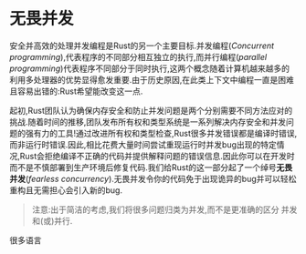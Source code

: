 # 无畏并发

安全并高效的处理并发编程是Rust的另一个主要目标.并发编程(*Concurrent programming*),代表程序的不同部分相互独立的执行,而并行编程(*parallel programming*)代表程序不同部分于同时执行,这两个概念随着计算机越来越多的利用多处理器的优势显得愈发重要.由于历史原因,在此类上下文中编程一直是困难且容易出错的:Rust希望能改变这一点.

起初,Rust团队认为确保内存安全和防止并发问题是两个分别需要不同方法应对的挑战.随着时间的推移,团队发布所有权和类型系统是一系列解决内存安全和并发问题的强有力的工具!通过改进所有权和类型检查,Rust很多并发错误都是编译时错误,而非运行时错误.因此,相比花费大量时间尝试重现运行时并发bug出现的特定情况,Rust会拒绝编译不正确的代码并提供解释问题的错误信息.因此你可以在开发时而不是不慎部署到生产环境后修复代码.我们给Rust的这一部分起了一个绰号**无畏并发**(*fearless concurrency*).无畏并发令你的代码免于出现诡异的bug并可以轻松重构且无需担心会引入新的bug.

>注意:出于简洁的考虑,我们将很多问题归类为并发,而不是更准确的区分 并发和(或)并行.

很多语言